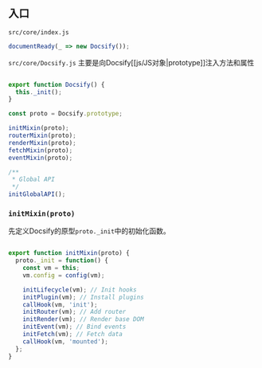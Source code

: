 ## 入口
`src/core/index.js`
``` javascript
documentReady(_ => new Docsify());
```
`src/core/Docsify.js`
主要是向Docsify[[js/JS对象|prototype]]注入方法和属性
``` javascript

export function Docsify() {
  this._init();
}

const proto = Docsify.prototype;

initMixin(proto);
routerMixin(proto);
renderMixin(proto);
fetchMixin(proto);
eventMixin(proto);

/**
 * Global API
 */
initGlobalAPI();
```

### `initMixin(proto)`
 先定义Docsify的原型`proto._init`中的初始化函数。
 
``` javascript

export function initMixin(proto) {
  proto._init = function() {
    const vm = this;
    vm.config = config(vm);

    initLifecycle(vm); // Init hooks
    initPlugin(vm); // Install plugins
    callHook(vm, 'init');
    initRouter(vm); // Add router
    initRender(vm); // Render base DOM
    initEvent(vm); // Bind events
    initFetch(vm); // Fetch data
    callHook(vm, 'mounted');
  };
}
```
